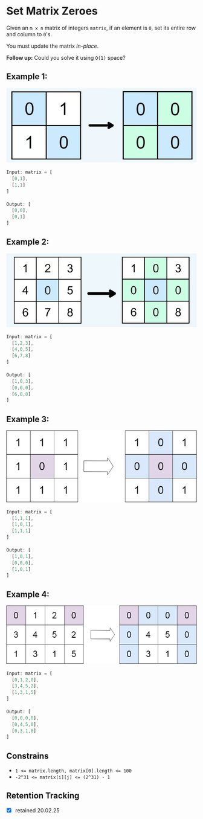 # Set Matrix Zeroes

Given an `m x n` matrix of integers `matrix`, if an element is `0`, set its entire row and column to `0`'s.

You must update the matrix *in-place*.

**Follow up:** Could you solve it using `O(1)` space?

## Example 1:

![image](ex1.png)

```ts
Input: matrix = [
  [0,1],
  [1,1]
]

Output: [
  [0,0],
  [0,1]
]
```

## Example 2:

![image](ex2.png)

```ts
Input: matrix = [
  [1,2,3],
  [4,0,5],
  [6,7,8]
]

Output: [
  [1,0,3],
  [0,0,0],
  [6,0,8]
]
```

## Example 3:

![image](ex3.jpg)

```ts
Input: matrix = [
  [1,1,1],
  [1,0,1],
  [1,1,1]
]

Output: [
  [1,0,1],
  [0,0,0],
  [1,0,1]
]
```

## Example 4:

![image](ex4.jpg)

```ts
Input: matrix = [
  [0,1,2,0],
  [3,4,5,2],
  [1,3,1,5]
]

Output: [
  [0,0,0,0],
  [0,4,5,0],
  [0,3,1,0]
]
```

## Constrains

-  `1 <= matrix.length, matrix[0].length <= 100`
-  `-2^31 <= matrix[i][j] <= (2^31) - 1`

## Retention Tracking

- [x] retained 20.02.25